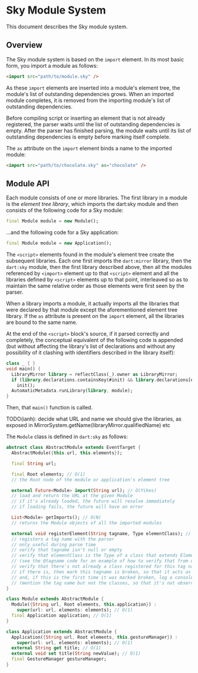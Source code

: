 Sky Module System
=================

This document describes the Sky module system.

Overview
--------

The Sky module system is based on the ``import`` element. In its
most basic form, you import a module as follows:

```html
<import src="path/to/module.sky" />
```

As these ``import`` elements are inserted into a module's element
tree, the module's list of outstanding dependencies grows. When an
imported module completes, it is removed from the importing module's
list of outstanding dependencies.

Before compiling script or inserting an element that is not already
registered, the parser waits until the list of outstanding
dependencies is empty. After the parser has finished parsing, the
module waits until its list of outstanding dependencies is empty
before marking itself complete.

The ``as`` attribute on the ``import`` element binds a name to the
imported module:

```html
<import src="path/to/chocolate.sky" as="chocolate" />
```


Module API
----------

Each module consists of one or more libraries. The first library in a
module is the *element tree library*, which imports the dart:sky
module and then consists of the following code for a Sky module:

```dart
final Module module = new Module();
```

...and the following code for a Sky application:

```dart
final Module module = new Application();
```

The ``<script>`` elements found in the module's element tree create
the subsequent libraries. Each one first imports the ``dart:mirror``
library, then the ``dart:sky`` module, then the first library
described above, then all the modules referenced by ``<import>``
element up to that ``<script>`` element and all the libraries defined
by ``<script>`` elements up to that point, interleaved so as to
maintain the same relative order as those elements were first seen by
the parser.

When a library imports a module, it actually imports all the libraries
that were declared by that module except the aforementioned element
tree library. If the ``as`` attribute is present on the ``import``
element, all the libraries are bound to the same name.

At the end of the ``<script>`` block's source, if it parsed correctly
and completely, the conceptual equivalent of the following code is
appended (but without affecting the library's list of declarations and
without any possibility of it clashing with identifiers described in
the library itself):

```dart
class _ { }
void main() {
  LibraryMirror library = reflectClass(_).owner as LibraryMirror;
  if (library.declarations.containsKey(#init) && library.declarations[#init] is MethodMirror)
    init();
  AutomaticMetadata.runLibrary(library, module);
}
```

Then, that ``main()`` function is called.

TODO(ianh): decide what URL and name we should give the libraries, as
exposed in MirrorSystem.getName(libraryMirror.qualifiedName) etc

The ``Module`` class is defined in ``dart:sky`` as follows:

```dart
abstract class AbstractModule extends EventTarget {
  AbstractModule({this.url, this.elements});

  final String url;

  final Root elements; // O(1)
  // the Root node of the module or application's element tree

  external Future<Module> import(String url); // O(Yikes)
  // load and return the URL at the given Module
  // if it's already loaded, the future will resolve immediately
  // if loading fails, the future will have an error

  List<Module> getImports(); // O(N)
  // returns the Module objects of all the imported modules

  external void registerElement(String tagname, Type elementClass); // O(1)
  // registers a tag name with the parser
  // only useful during parse time
  // verify that tagname isn't null or empty
  // verify that elementClass is the Type of a class that extends Element (directly or indirectly, but not via "implements" or "with")
  // (see the @tagname code for an example of how to verify that from dart)
  // verify that there's not already a class registered for this tag name
  // if there is, then mark this tagname is broken, so that it acts as if it's not registered in the parser,
  // and, if this is the first time it was marked broken, log a console message regarding the issue
  // (mention the tag name but not the classes, so that it's not observable that this currently happens out of order)
}

class Module extends AbstractModule {
  Module({String url, Root elements, this.application}) :
    super(url: url, elements: elements); // O(1)
  final Application application; // O(1)
}

class Application extends AbstractModule {
  Application({String url, Root elements, this.gestureManager}) :
    super(url: url, elements: elements); // O(1)
  external String get title; // O(1)
  external void set title(String newValue); // O(1)
  final GestureManager gestureManager;
}
```
